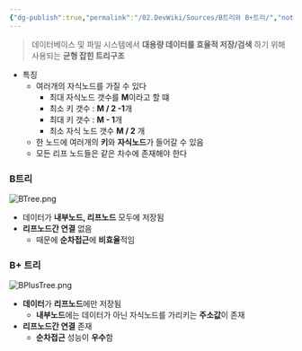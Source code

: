 ```yaml
---
{"dg-publish":true,"permalink":"/02.DevWiki/Sources/B트리와 B+트리/","noteIcon":"","created":"2025-06-10T13:17:17.043+09:00","updated":"2025-07-20T02:19:17.554+09:00"}
---
```


> 데이터베이스 및 파일 시스템에서 **대용량 데이터를 효율적 저장/검색** 하기 위해 사용되는 **균형 잡힌 트리구조**

* 특징
	* 여러개의 자식노드를 가질 수 있다
		* 최대 자식노드 갯수를 **M**이라고 할 떄
		* 최소 키 갯수 : **M / 2 -1**개
		* 최대 키 갯수 : **M - 1**개
		* 최소 자식 노드 갯수 **M / 2** 개
	* 한 노드에 여러개의 **키**와 **자식노드**가 들어갈 수 있음
	* 모든 리프 노드들은 같은 차수에 존재해야 한다
### B트리
![BTree.png](/img/user/02.DevWiki/Sources/Files/BTree.png)
* 데이터가 **내부노드, 리프노드** 모두에 저장됨
* **리프노드간 연결** 없음
	* 때문에 **순차접근**에 **비효율**적임
### B+ 트리
![BPlusTree.png](/img/user/02.DevWiki/Sources/Files/BPlusTree.png)
* **데이터**가 **리프노드**에만 저장됨
	* **내부노드**에는 데이터가 아닌 자식노드를 가리키는 **주소값**이 존재
* **리프노드간 연결** 존재
	* **순차접근** 성능이 **우수**함


